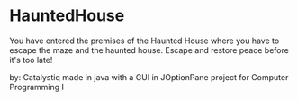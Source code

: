 # HauntedHouse

You have entered the premises of the Haunted House where you have to escape the maze and the haunted house. Escape and restore peace before it's too late!

by: Catalystiq
made in java with a GUI in JOptionPane
project for Computer Programming I
